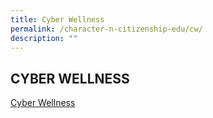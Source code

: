 ```yaml
---
title: Cyber Wellness
permalink: /character-n-citizenship-edu/cw/
description: ""
---
```

## CYBER WELLNESS

[Cyber Wellness](https://www.netsafe.org.nz/gaming/)